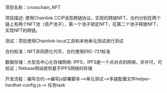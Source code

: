 项目名称：crosschain_NFT 

项目描述:  使用Chainlink CCIP消息跨链协议，实现的跨链NFT，合约分别在两个链上有两个NFT池（资产池子），第一个池子锁定NFT，在第二个池子释放NFT，实现NFT的跨链。

测试：项目使用Chainlink-local工具和本地单元测试进行测试

合约标准：NFT非同质化代币，合约使用ERC-721标准

数据存储：大型去中心化存储网络: IPFS，IPFS是一个点对点的网络，非许可，可验证；filebase网站提供基于IPFS网络的存储

开发流程：编写合约——>编写js部署脚本——>单元测试——>多链配置文件helper-hardhat-config.js——>
任务task
